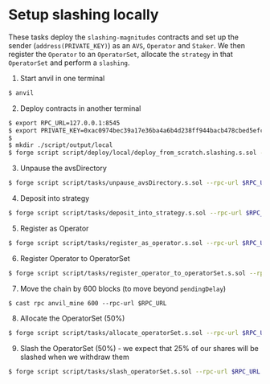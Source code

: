 # Setup slashing locally

These tasks deploy the `slashing-magnitudes` contracts and set up the sender (`address(PRIVATE_KEY)`) as an `AVS`, `Operator` and `Staker`. We then register the `Operator` to an `OperatorSet`, allocate the `strategy` in that `OperatorSet` and perform a `slashing`.

1. Start anvil in one terminal
```sh
$ anvil
```

2. Deploy contracts in another terminal
```sh
$ export RPC_URL=127.0.0.1:8545
$ export PRIVATE_KEY=0xac0974bec39a17e36ba4a6b4d238ff944bacb478cbed5efcae784d7bf4f2ff80
$
$ mkdir ./script/output/local
$ forge script script/deploy/local/deploy_from_scratch.slashing.s.sol --rpc-url $RPC_URL --private-key $PRIVATE_KEY --broadcast --sig "run(string memory configFile)" -- local/deploy_from_scratch.slashing.anvil.config.json
```

3. Unpause the avsDirectory
```sh
$ forge script script/tasks/unpause_avsDirectory.s.sol --rpc-url $RPC_URL --private-key $PRIVATE_KEY --broadcast --sig "run(address avsDir)" -- 0x5FC8d32690cc91D4c39d9d3abcBD16989F875707
```

4. Deposit into strategy
```sh
$ forge script script/tasks/deposit_into_strategy.s.sol --rpc-url $RPC_URL --private-key $PRIVATE_KEY --broadcast --sig "run(address strategyManager,address strategy,address token,uint256 amount)" -- 0xDc64a140Aa3E981100a9becA4E685f962f0cF6C9 0x8aCd85898458400f7Db866d53FCFF6f0D49741FF 0x67d269191c92Caf3cD7723F116c85e6E9bf55933 1000
```

5. Register as Operator
```sh
$ forge script script/tasks/register_as_operator.s.sol --rpc-url $RPC_URL --private-key $PRIVATE_KEY --broadcast --sig "run(address delegationManager,address operator,string metadataURI)" -- 0xCf7Ed3AccA5a467e9e704C703E8D87F634fB0Fc9 0xf39Fd6e51aad88F6F4ce6aB8827279cffFb92266 "metadatURI"
```

6. Register Operator to OperatorSet
```sh
$ forge script script/tasks/register_operator_to_operatorSet.s.sol --rpc-url $RPC_URL --private-key $PRIVATE_KEY --broadcast --sig "run(address avsDir)" -- 0x5FC8d32690cc91D4c39d9d3abcBD16989F875707
```

7. Move the chain by 600 blocks (to move beyond `pendingDelay`)
```
$ cast rpc anvil_mine 600 --rpc-url $RPC_URL
```

8. Allocate the OperatorSet (50%)
```sh
$ forge script script/tasks/allocate_operatorSet.s.sol --rpc-url $RPC_URL --private-key $PRIVATE_KEY --broadcast --sig "run(address allocationManager,address strategy,address operator,uint32 operatorSetId,uint64 magnitude)" -- 0x2279B7A0a67DB372996a5FaB50D91eAA73d2eBe6 0x8aCd85898458400f7Db866d53FCFF6f0D49741FF 0xf39Fd6e51aad88F6F4ce6aB8827279cffFb92266 00000001 0500000000000000000
```

9. Slash the OperatorSet (50%) - we expect that 25% of our shares will be slashed when we withdraw them
```sh
$ forge script script/tasks/slash_operatorSet.s.sol --rpc-url $RPC_URL --private-key $PRIVATE_KEY --broadcast --sig "run(address allocationManager,address strategy,address operator,uint32 operatorSetId,uint256 wadToSlash)" -- 0x2279B7A0a67DB372996a5FaB50D91eAA73d2eBe6 0x8aCd85898458400f7Db866d53FCFF6f0D49741FF 0xf39Fd6e51aad88F6F4ce6aB8827279cffFb92266 00000001 0500000000000000000
```
